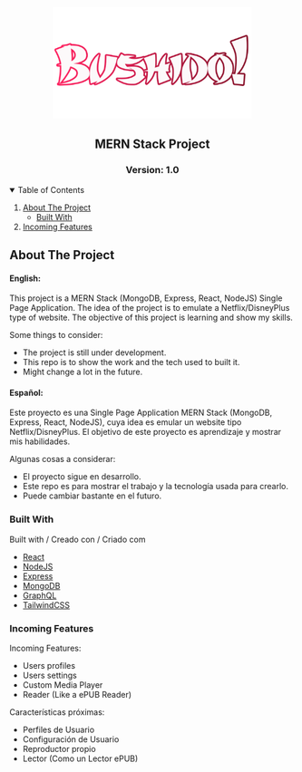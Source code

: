 <p align="center">
  <a href="https://github.com/othneildrew/Best-README-Template">
    <img src="bushido/src/assets/images/bushidologo.png" alt="Logo" width="350" height="auto">
  </a>

  <h2 align="center">MERN Stack Project</h2>
  <h3 align="center">Version: 1.0</h3>

<!-- TABLE OF CONTENTS -->
<details open="open">
  <summary>Table of Contents</summary>
  <ol>
    <li>
      <a href="#about-the-project">About The Project</a>
      <ul>
        <li><a href="#built-with">Built With</a></li>
      </ul>
    </li>
    <li>
      <a href="#incoming-features">Incoming Features</a>
    </li>
  </ol>
</details>

<!-- ABOUT THE PROJECT -->

## About The Project

<h4>English:</h4>
This project is a MERN Stack (MongoDB, Express, React, NodeJS) Single Page Application. The idea of the project is to emulate a Netflix/DisneyPlus type of website. The objective of this project is learning and show my skills.

Some things to consider:

- The project is still under development.
- This repo is to show the work and the tech used to built it.
- Might change a lot in the future.

<h4>Español:</h4>
Este proyecto es una Single Page Application MERN Stack (MongoDB, Express, React, NodeJS), cuya idea es emular un website tipo Netflix/DisneyPlus. El objetivo de este proyecto es aprendizaje y mostrar mis habilidades.

Algunas cosas a considerar:

- El proyecto sigue en desarrollo.
- Este repo es para mostrar el trabajo y la tecnología usada para crearlo.
- Puede cambiar bastante en el futuro.

### Built With

Built with / Creado con / Criado com

- [React](https://es.reactjs.org)
- [NodeJS](https://nodejs.org)
- [Express](https://expressjs.com)
- [MongoDB](https://www.mongodb.com)
- [GraphQL](https://graphql.org)
- [TailwindCSS](https://tailwindcss.com)

### Incoming Features

Incoming Features:

- Users profiles
- Users settings
- Custom Media Player
- Reader (Like a ePUB Reader)

Características próximas:

- Perfiles de Usuario
- Configuración de Usuario
- Reproductor propio
- Lector (Como un Lector ePUB)
